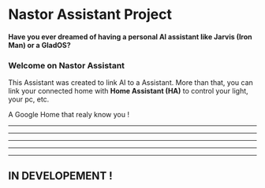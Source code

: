 
# Nastor Assistant Project

#### Have you ever dreamed of having a personal AI assistant like Jarvis (Iron Man) or a GladOS?

### Welcome on  Nastor Assistant

This Assistant was created to link AI to a Assistant.
More than that, you can link your connected home with **Home Assistant (HA)** to control your light, your pc, etc.

A Google Home that realy know you !

-------------------------------------------
-----
_____
______
___

## IN DEVELOPEMENT !

